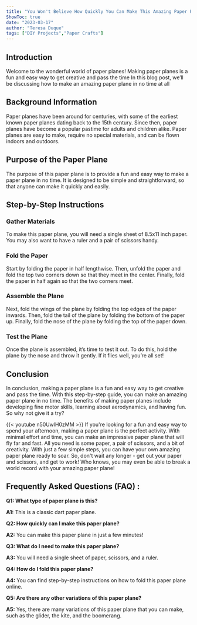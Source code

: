 ```yaml
---
title: "You Won't Believe How Quickly You Can Make This Amazing Paper Plane!"
ShowToc: true 
date: "2023-03-17"
author: "Teresa Duque" 
tags: ["DIY Projects","Paper Crafts"]
---
```

## Introduction 

Welcome to the wonderful world of paper planes! Making paper planes is a fun and easy way to get creative and pass the time In this blog post, we’ll be discussing how to make an amazing paper plane in no time at all 

## Background Information

Paper planes have been around for centuries, with some of the earliest known paper planes dating back to the 15th century. Since then, paper planes have become a popular pastime for adults and children alike. Paper planes are easy to make, require no special materials, and can be flown indoors and outdoors. 

## Purpose of the Paper Plane

The purpose of this paper plane is to provide a fun and easy way to make a paper plane in no time. It is designed to be simple and straightforward, so that anyone can make it quickly and easily. 

## Step-by-Step Instructions

### Gather Materials

To make this paper plane, you will need a single sheet of 8.5x11 inch paper. You may also want to have a ruler and a pair of scissors handy. 

### Fold the Paper

Start by folding the paper in half lengthwise. Then, unfold the paper and fold the top two corners down so that they meet in the center. Finally, fold the paper in half again so that the two corners meet. 

### Assemble the Plane

Next, fold the wings of the plane by folding the top edges of the paper inwards. Then, fold the tail of the plane by folding the bottom of the paper up. Finally, fold the nose of the plane by folding the top of the paper down. 

### Test the Plane

Once the plane is assembled, it’s time to test it out. To do this, hold the plane by the nose and throw it gently. If it flies well, you’re all set! 

## Conclusion

In conclusion, making a paper plane is a fun and easy way to get creative and pass the time. With this step-by-step guide, you can make an amazing paper plane in no time. The benefits of making paper planes include developing fine motor skills, learning about aerodynamics, and having fun. So why not give it a try?

{{< youtube n50UwlH0zMM >}} 
If you're looking for a fun and easy way to spend your afternoon, making a paper plane is the perfect activity. With minimal effort and time, you can make an impressive paper plane that will fly far and fast. All you need is some paper, a pair of scissors, and a bit of creativity. With just a few simple steps, you can have your own amazing paper plane ready to soar. So, don't wait any longer - get out your paper and scissors, and get to work! Who knows, you may even be able to break a world record with your amazing paper plane!

## Frequently Asked Questions (FAQ) :
**Q1: What type of paper plane is this?**

**A1:** This is a classic dart paper plane.

**Q2: How quickly can I make this paper plane?**

**A2:** You can make this paper plane in just a few minutes!

**Q3: What do I need to make this paper plane?**

**A3:** You will need a single sheet of paper, scissors, and a ruler.

**Q4: How do I fold this paper plane?**

**A4:** You can find step-by-step instructions on how to fold this paper plane online.

**Q5: Are there any other variations of this paper plane?**

**A5:** Yes, there are many variations of this paper plane that you can make, such as the glider, the kite, and the boomerang.



